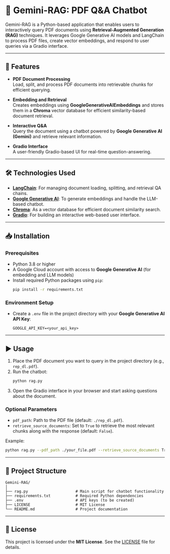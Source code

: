 # 📄 Gemini-RAG: PDF Q&A Chatbot

Gemini-RAG is a Python-based application that enables users to interactively query PDF documents using **Retrieval-Augmented Generation (RAG)** techniques. It leverages Google Generative AI models and LangChain to process PDF files, create vector embeddings, and respond to user queries via a Gradio interface.

---

## 🚀 Features

- **PDF Document Processing**  
  Load, split, and process PDF documents into retrievable chunks for efficient querying.
  
- **Embedding and Retrieval**  
  Creates embeddings using **GoogleGenerativeAIEmbeddings** and stores them in a **Chroma** vector database for efficient similarity-based document retrieval.

- **Interactive Q&A**  
  Query the document using a chatbot powered by **Google Generative AI (Gemini)** and retrieve relevant information.

- **Gradio Interface**  
  A user-friendly Gradio-based UI for real-time question-answering.

---

## 🛠️ Technologies Used

- **[LangChain](https://www.langchain.com/)**: For managing document loading, splitting, and retrieval QA chains.  
- **[Google Generative AI](https://cloud.google.com/generative-ai/)**: To generate embeddings and handle the LLM-based chatbot.  
- **[Chroma](https://www.trychroma.com/)**: As a vector database for efficient document similarity search.  
- **[Gradio](https://gradio.app/)**: For building an interactive web-based user interface.

---

## 📥 Installation

### Prerequisites

- Python 3.8 or higher
- A Google Cloud account with access to **Google Generative AI** (for embedding and LLM models)
- Install required Python packages using `pip`:
  ```bash
  pip install -r requirements.txt
  ```

### Environment Setup

- Create a `.env` file in the project directory with your **Google Generative AI API Key**:
  ```
  GOOGLE_API_KEY=<your_api_key>
  ```

---

## ▶️ Usage

1. Place the PDF document you want to query in the project directory (e.g., `rep_dl.pdf`).
2. Run the chatbot:
   ```bash
   python rag.py
   ```
3. Open the Gradio interface in your browser and start asking questions about the document.

### Optional Parameters

- `pdf_path`: Path to the PDF file (default: `./rep_dl.pdf`).  
- `retrieve_source_documents`: Set to `True` to retrieve the most relevant chunks along with the response (default: `False`).

Example:
```bash
python rag.py --pdf_path ./your_file.pdf --retrieve_source_documents True
```

---

## 📂 Project Structure

```
Gemini-RAG/
│
├── rag.py                     # Main script for chatbot functionality
├── requirements.txt           # Required Python dependencies
├── .env                       # API keys (to be created)
├── LICENSE                    # MIT License
└── README.md                  # Project documentation
```

---

## 📜 License

This project is licensed under the **MIT License**. See the [LICENSE](./LICENSE) file for details.
